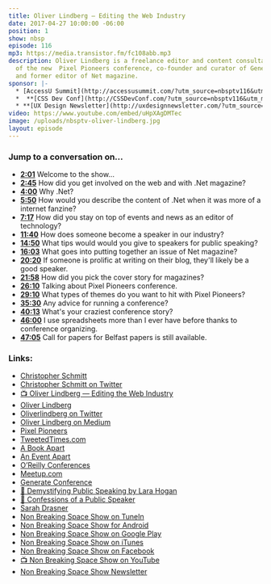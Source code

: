 ```yaml
---
title: Oliver Lindberg — Editing the Web Industry
date: 2017-04-27 10:00:00 -06:00
position: 1
show: nbsp
episode: 116
mp3: https://media.transistor.fm/fc108abb.mp3
description: Oliver Lindberg is a freelance editor and content consultant, founder
  of the new  Pixel Pioneers conference, co-founder and curator of Generate Conference,
  and former editor of Net magazine.
sponsor: |-
  * [AccessU Summit](http://accessusummit.com/?utm_source=nbsptv116&utm_medium=podcast&utm_campaign=accessusummit2017) is a virtual conference on digital accessibility techniques and policies taking place online on May 18th. Early bird tickets now on sale at [AccessUSummit.com](http://accessusummit.com/?utm_source=nbsptv116&utm_medium=podcast&utm_campaign=accessusummit2017).
  *  **[CSS Dev Conf](http://CSSDevConf.com/?utm_source=nbsptv116&utm_medium=podcast&utm_campaign=cssdevconf2017)** — Conference dedicated to CSS and its super friend technologies like JavaScript, Sass, NPM, and more. A limited supply of Early Bird Tickets now on sale. [Register now!](http://CSSDevConf.com/?utm_source=nbsptv116&utm_medium=podcast&utm_campaign=cssdevconf2017)
  * **[UX Design Newsletter](http://uxdesignnewsletter.com/?utm_source=nbsptv116&utm_medium=podcast&utm_campaign=uxdesignnewsletter)** — A weekly free newsletter containing a collection of tutorials, articles, and videos about front-end design and development, plus tips on how to bring better engagement to the multi-device world curated by Christopher Schmitt. [Sign up now!](http://uxdesignnewsletter.com/?utm_source=nbsptv116&utm_medium=podcast&utm_campaign=uxdesignnewsletter)
video: https://www.youtube.com/embed/uHpXAgDMTec
image: /uploads/nbsptv-oliver-lindberg.jpg
layout: episode
---
```


### Jump to a conversation on...

* **[2:01](#t=2:01)** Welcome to the show...
* **[2:45](#t=2:45)** How did you get involved on the web and with .Net magazine?
* **[4:00](#t=4:00)** Why .Net?
* **[5:50](#t=5:50)** How would you describe the content of .Net when it was more of a internet fanzine?
* **[7:17](#t=7:17)** How did you stay on top of events and news as an editor of technology?
* **[11:40](#t=11:40)** How does someone become a speaker in our industry?
* **[14:50](#t=14:50)** What tips would would you give to speakers for public speaking?
* **[16:03](#t=16:03)** What goes into putting together an issue of Net magazine?
* **[20:20](#t=20:20)** If someone is prolific at writing on their blog, they'll likely be a good speaker.
* **[21:58](#t=21:58)** How did you pick the cover story for magazines?
* **[26:10](#t=26:10)** Talking about Pixel Pioneers conference.
* **[29:10](#t=29:10)** What types of themes do you want to hit with Pixel Pioneers?
* **[35:30](#t=35:30)** Any advice for running a conference?
* **[40:13](#t=40:13)** What's your craziest conference story?
* **[46:00](#t=46:00)** I use spreadsheets more than I ever have before thanks to conference organizing.
* **[47:05](#t=47:05)** Call for papers for Belfast papers is still available.


### Links:

* [Christopher Schmitt](http://Christopher.org)
* [Christopher Schmitt on Twitter](https://twitter.com/teleject)
* [📺 Oliver Lindberg — Editing the Web Industry](https://www.youtube.com/watch?v=uHpXAgDMTec)
* [Oliver Lindberg](https://oliverlindberg.com)
* [Oliverlindberg on Twitter](https://twitter.com/oliverlindberg)
* [Oliver Lindberg on Medium](https://medium.com/@oliverlindberg)
* [Pixel Pioneers](https://pixelpioneers.co)
* [TweetedTimes.com](http://tweetedtimes.com)
* [A Book Apart](https://abookapart.com)
* [An Event Apart](https://aneventapart.com)
* [O’Reilly Conferences](https://www.oreilly.com/conferences/)
* [Meetup.com](https://www.meetup.com)
* [Generate Conference](https://www.generateconf.com)
* [📘 Demystifying Public Speaking by Lara Hogan](https://abookapart.com/products/demystifying-public-speaking)
* [📘 Confessions of a Public Speaker](https://www.amazon.com/Confessions-Public-Speaker-English/dp/1449301959)
* [Sarah Drasner](http://sarahdrasnerdesign.com)
* [Non Breaking Space Show on TuneIn](http://tunein.com/radio/Non-Breaking-Space-Show-p885155/)
* [Non Breaking Space Show for Android](http://subscribeonandroid.com/feeds.goodstuff.fm/nbsp)
* [Non Breaking Space Show on Google Play](https://playmusic.app.goo.gl/?ibi=com.google.PlayMusic&isi=691797987&ius=googleplaymusic&link=https://play.google.com/music/m/Iw5ik6iwalo5vmda5rqyrotdney?t%3DNon_Breaking_Space_Show%26pcampaignid%3DMKT-na-all-co-pr-mu-pod-16)
* [Non Breaking Space Show on iTunes](https://itunes.apple.com/ca/podcast/non-breaking-space-show/id507162981?mt=2&ign-mpt=uo%3D4)
* [Non Breaking Space Show on Facebook](https://www.facebook.com/nbsptv)
* [📺 Non Breaking Space Show on YouTube](https://www.youtube.com/channel/UC--mqA75V3CM8hxId0l7e_g?sub_confirmation=1)
* [Non Breaking Space Show Newsletter](http://newsletter.nonbreakingspace.tv/)
